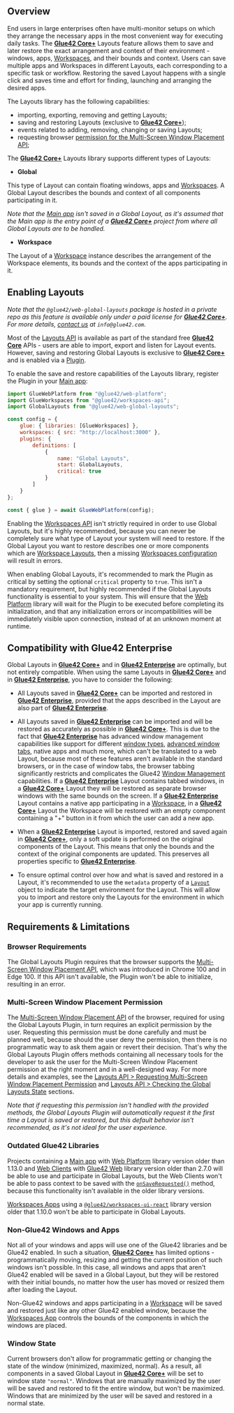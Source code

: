 ## Overview

End users in large enterprises often have multi-monitor setups on which they arrange the necessary apps in the most convenient way for executing daily tasks. The [**Glue42 Core+**](https://glue42.com/core-plus/) Layouts feature allows them to save and later restore the exact arrangement and context of their environment - windows, apps, [Workspaces](../../workspaces/overview/index.html), and their bounds and context. Users can save multiple apps and Workspaces in different Layouts, each corresponding to a specific task or workflow. Restoring the saved Layout happens with a single click and saves time and effort for finding, launching and arranging the desired apps.

The Layouts library has the following capabilities:

- importing, exporting, removing and getting Layouts;
- saving and restoring Layouts (exclusive to [**Glue42 Core+**](https://glue42.com/core-plus/));
- events related to adding, removing, changing or saving Layouts;
- requesting browser [permission for the Multi-Screen Window Placement API](#requirements__limitations-multiscreen_window_placement_permission);

The [**Glue42 Core+**](https://glue42.com/core-plus/) Layouts library supports different types of Layouts:

- **Global**

This type of Layout can contain floating windows, apps and [Workspaces](../../workspaces/overview/index.html). A Global Layout describes the bounds and context of all components participating in it.

*Note that the [Main app](../../../../developers/core-concepts/web-platform/overview/index.html) isn't saved in a Global Layout, as it's assumed that the Main app is the entry point of a [**Glue42 Core+**](https://glue42.com/core-plus/) project from where all Global Layouts are to be handled.*

- **Workspace**

The Layout of a [Workspace](../../workspaces/overview/index.html#workspaces_concepts-workspace) instance describes the arrangement of the Workspace elements, its bounds and the context of the apps participating in it.

## Enabling Layouts

*Note that the `@glue42/web-global-layouts` package is hosted in a private repo as this feature is available only under a paid license for [**Glue42 Core+**](https://glue42.com/core-plus/). For more details, [contact us](https://glue42.com/contacts/) at `info@glue42.com`.*

Most of the [Layouts API](../../../../reference/core/latest/layouts/index.html) is available as part of the standard free [**Glue42 Core**](https://glue42.com/core/) APIs - users are able to import, export and listen for Layout events. However, saving and restoring Global Layouts is exclusive to [**Glue42 Core+**](https://glue42.com/core-plus/) and is enabled via a [Plugin](../../../plugins/index.html).

To enable the save and restore capabilities of the Layouts library, register the Plugin in your [Main app](../../../../developers/core-concepts/web-platform/overview/index.html):

```javascript
import GlueWebPlatform from "@glue42/web-platform";
import GlueWorkspaces from "@glue42/workspaces-api";
import GlobalLayouts from "@glue42/web-global-layouts";

const config = {
    glue: { libraries: [GlueWorkspaces] },
    workspaces: { src: "http://localhost:3000" },
    plugins: {
        definitions: [
            {
                name: "Global Layouts",
                start: GlobalLayouts,
                critical: true
            }
        ]
    }
};

const { glue } = await GlueWebPlatform(config);
```

Enabling the [Workspaces API](https://www.npmjs.com/package/@glue42/workspaces-api) isn't strictly required in order to use Global Layouts, but it's highly recommended, because you can never be completely sure what type of Layout your system will need to restore. If the Global Layout you want to restore describes one or more components which are [Workspace Layouts](../../workspaces/overview/index.html#workspaces_concepts-workspace_layout), then a missing [Workspaces configuration](../../workspaces/enabling-workspaces/index.html) will result in errors.

When enabling Global Layouts, it's recommended to mark the Plugin as critical by setting the optional `critical` property to `true`. This isn't a mandatory requirement, but highly recommended if the Global Layouts functionality is essential to your system. This will ensure that the [Web Platform](https://www.npmjs.com/package/@glue42/web-platform) library will wait for the Plugin to be executed before completing its initialization, and that any initialization errors or incompatibilities will be immediately visible upon connection, instead of at an unknown moment at runtime.

## Compatibility with Glue42 Enterprise

Global Layouts in [**Glue42 Core+**](https://glue42.com/core-plus/) and in [**Glue42 Enterprise**](https://glue42.com/enterprise) are optimally, but not entirely compatible. When using the same Layouts in [**Glue42 Core+**](https://glue42.com/core-plus/) and in [**Glue42 Enterprise**](https://glue42.com/enterprise), you have to consider the following:

- All Layouts saved in [**Glue42 Core+**](https://glue42.com/core-plus/) can be imported and restored in [**Glue42 Enterprise**](https://glue42.com/enterprise), provided that the apps described in the Layout are also part of [**Glue42 Enterprise**](https://glue42.com/enterprise).

- All Layouts saved in [**Glue42 Enterprise**](https://glue42.com/enterprise) can be imported and will be restored as accurately as possible in [**Glue42 Core+**](https://glue42.com/core-plus/). This is due to the fact that [**Glue42 Enterprise**](https://glue42.com/enterprise) has advanced window management capabilities like support for different [window types](https://docs.glue42.com/glue42-concepts/windows/window-management/overview/index.html#window_modes), [advanced window tabs](https://docs.glue42.com/glue42-concepts/windows/window-management/overview/index.html#window_modes-tab_windows), native apps and much more, which can't be translated to a web Layout, because most of these features aren't available in the standard browsers, or in the case of window tabs, the browser tabbing significantly restricts and complicates the Glue42 [Window Management](../../window-management/index.html) capabilities. If a [**Glue42 Enterprise**](https://glue42.com/enterprise) Layout contains tabbed windows, in a [**Glue42 Core+**](https://glue42.com/core-plus/) Layout they will be restored as separate browser windows with the same bounds on the screen. If a [**Glue42 Enterprise**](https://glue42.com/enterprise) Layout contains a native app participating in a [Workspace](../../workspaces/overview/index.html#workspaces_concepts-workspace), in a [**Glue42 Core+**](https://glue42.com/core-plus/) Layout the Workspace will be restored with an empty component containing a "+" button in it from which the user can add a new app.

- When a [**Glue42 Enterprise**](https://glue42.com/enterprise) Layout is imported, restored and saved again in [**Glue42 Core+**](https://glue42.com/core-plus/), only a soft update is performed on the original components of the Layout. This means that only the bounds and the context of the original components are updated. This preserves all properties specific to [**Glue42 Enterprise**](https://glue42.com/enterprise).

- To ensure optimal control over how and what is saved and restored in a Layout, it's recommended to use the `metadata` property of a [`Layout`](../../../../reference/core/latest/layouts/index.html#Layout) object to indicate the target environment for the Layout. This will allow you to import and restore only the Layouts for the environment in which your app is currently running.

## Requirements & Limitations

### Browser Requirements

The Global Layouts Plugin requires that the browser supports the [Multi-Screen Window Placement API](https://www.w3.org/TR/window-placement/), which was introduced in Chrome 100 and in Edge 100. If this API isn't available, the Plugin won't be able to initialize, resulting in an error.

### Multi-Screen Window Placement Permission

The [Multi-Screen Window Placement API](https://www.w3.org/TR/window-placement/) of the browser, required for using the Global Layouts Plugin, in turn requires an explicit permission by the user. Requesting this permission must be done carefully and must be planned well, because should the user deny the permission, then there is no programmatic way to ask them again or revert their decision. That's why the Global Layouts Plugin offers methods containing all necessary tools for the developer to ask the user for the Multi-Screen Window Placement permission at the right moment and in a well-designed way. For more details and examples, see the [Layouts API > Requesting Multi-Screen Window Placement Permission](../layouts-api/index.html#requesting_multiscreen_window_placement_permission) and [Layouts API > Checking the Global Layouts State](../layouts-api/index.html#checking_the_global_layouts_state) sections.

*Note that if requesting this permission isn't handled with the provided methods, the Global Layouts Plugin will automatically request it the first time a Layout is saved or restored, but this default behavior isn't recommended, as it's not ideal for the user experience.*

### Outdated Glue42 Libraries

Projects containing a [Main app](../../../../developers/core-concepts/web-platform/overview/index.html) with [Web Platform](https://www.npmjs.com/package/@glue42/web-platform) library version older than 1.13.0 and [Web Clients](../../../../developers/core-concepts/web-client/overview/index.html) with [Glue42 Web](https://www.npmjs.com/package/@glue42/web) library version older than 2.7.0 will be able to use and participate in Global Layouts, but the Web Clients won't be able to pass context to be saved with the [`onSaveRequested()`](../../../../reference/core/latest/layouts/index.html#API-onSaveRequested) method, because this functionality isn't available in the older library versions.

[Workspaces Apps](../../workspaces/workspaces-app/index.html) using a [`@glue42/workspaces-ui-react`](https://www.npmjs.com/package/@glue42/workspaces-ui-react) library version older that 1.10.0 won't be able to participate in Global Layouts.

### Non-Glue42 Windows and Apps

Not all of your windows and apps will use one of the Glue42 libraries and be Glue42 enabled. In such a situation, [**Glue42 Core+**](https://glue42.com/core-plus/) has limited options - programmatically moving, resizing and getting the current position of such windows isn't possible. In this case, all windows and apps that aren't Glue42 enabled will be saved in a Global Layout, but they will be restored with their initial bounds, no matter how the user has moved or resized them after loading the Layout.

Non-Glue42 windows and apps participating in a [Workspace](../../workspaces/overview/index.html#workspaces_concepts-workspace) will be saved and restored just like any other Glue42 enabled window, because the [Workspaces App](../../workspaces/workspaces-app/index.html) controls the bounds of the components in which the windows are placed.

### Window State

Current browsers don't allow for programmatic getting or changing the state of the window (minimized, maximized, normal). As a result, all components in a saved Global Layout in [**Glue42 Core+**](https://glue42.com/core-plus/) will be set to window state `"normal"`. Windows that are manually maximized by the user will be saved and restored to fit the entire window, but won't be maximized. Windows that are minimized by the user will be saved and restored in a normal state.